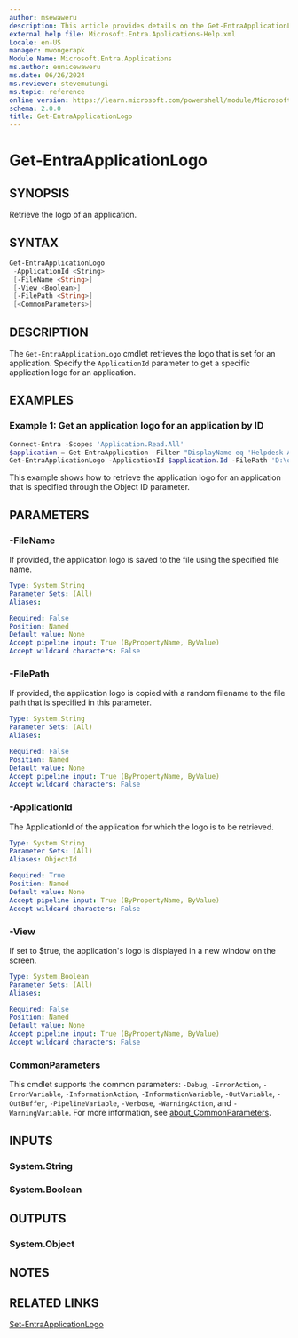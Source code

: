 ```yaml
---
author: msewaweru
description: This article provides details on the Get-EntraApplicationLogo command.
external help file: Microsoft.Entra.Applications-Help.xml
Locale: en-US
manager: mwongerapk
Module Name: Microsoft.Entra.Applications
ms.author: eunicewaweru
ms.date: 06/26/2024
ms.reviewer: stevemutungi
ms.topic: reference
online version: https://learn.microsoft.com/powershell/module/Microsoft.Entra/Get-EntraApplicationLogo
schema: 2.0.0
title: Get-EntraApplicationLogo
---
```


# Get-EntraApplicationLogo

## SYNOPSIS

Retrieve the logo of an application.

## SYNTAX

```powershell
Get-EntraApplicationLogo
 -ApplicationId <String>
 [-FileName <String>]
 [-View <Boolean>]
 [-FilePath <String>]
 [<CommonParameters>]
```

## DESCRIPTION

The `Get-EntraApplicationLogo` cmdlet retrieves the logo that is set for an application. Specify the `ApplicationId` parameter to get a specific application logo for an application.

## EXAMPLES

### Example 1: Get an application logo for an application by ID

```powershell
Connect-Entra -Scopes 'Application.Read.All'
$application = Get-EntraApplication -Filter "DisplayName eq 'Helpdesk Application'"
Get-EntraApplicationLogo -ApplicationId $application.Id -FilePath 'D:\outfile1.jpg'
```

This example shows how to retrieve the application logo for an application that is specified through the Object ID parameter.

## PARAMETERS

### -FileName

If provided, the application logo is saved to the file using the specified file name.

```yaml
Type: System.String
Parameter Sets: (All)
Aliases:

Required: False
Position: Named
Default value: None
Accept pipeline input: True (ByPropertyName, ByValue)
Accept wildcard characters: False
```

### -FilePath

If provided, the application logo is copied with a random filename to the file path that is specified in this parameter.

```yaml
Type: System.String
Parameter Sets: (All)
Aliases:

Required: False
Position: Named
Default value: None
Accept pipeline input: True (ByPropertyName, ByValue)
Accept wildcard characters: False
```

### -ApplicationId

The ApplicationId of the application for which the logo is to be retrieved.

```yaml
Type: System.String
Parameter Sets: (All)
Aliases: ObjectId

Required: True
Position: Named
Default value: None
Accept pipeline input: True (ByPropertyName, ByValue)
Accept wildcard characters: False
```

### -View

If set to $true, the application's logo is displayed in a new window on the screen.

```yaml
Type: System.Boolean
Parameter Sets: (All)
Aliases:

Required: False
Position: Named
Default value: None
Accept pipeline input: True (ByPropertyName, ByValue)
Accept wildcard characters: False
```

### CommonParameters

This cmdlet supports the common parameters: `-Debug`, `-ErrorAction`, `-ErrorVariable`, `-InformationAction`, `-InformationVariable`, `-OutVariable`, `-OutBuffer`, `-PipelineVariable`, `-Verbose`, `-WarningAction`, and `-WarningVariable`. For more information, see [about_CommonParameters](https://go.microsoft.com/fwlink/?LinkID=113216).

## INPUTS

### System.String

### System.Boolean

## OUTPUTS

### System.Object

## NOTES

## RELATED LINKS

[Set-EntraApplicationLogo](Set-EntraApplicationLogo.md)
